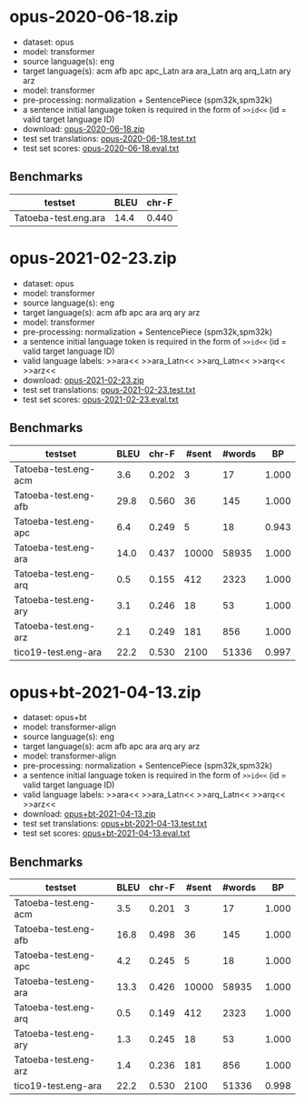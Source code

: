 # opus-2020-06-18.zip

* dataset: opus
* model: transformer
* source language(s): eng
* target language(s): acm afb apc apc_Latn ara ara_Latn arq arq_Latn ary arz
* model: transformer
* pre-processing: normalization + SentencePiece (spm32k,spm32k)
* a sentence initial language token is required in the form of `>>id<<` (id = valid target language ID)
* download: [opus-2020-06-18.zip](https://object.pouta.csc.fi/Tatoeba-MT-models/eng-ara/opus-2020-06-18.zip)
* test set translations: [opus-2020-06-18.test.txt](https://object.pouta.csc.fi/Tatoeba-MT-models/eng-ara/opus-2020-06-18.test.txt)
* test set scores: [opus-2020-06-18.eval.txt](https://object.pouta.csc.fi/Tatoeba-MT-models/eng-ara/opus-2020-06-18.eval.txt)

## Benchmarks

| testset               | BLEU  | chr-F |
|-----------------------|-------|-------|
| Tatoeba-test.eng.ara 	| 14.4 	| 0.440 |







# opus-2021-02-23.zip

* dataset: opus
* model: transformer
* source language(s): eng
* target language(s): acm afb apc ara arq ary arz
* model: transformer
* pre-processing: normalization + SentencePiece (spm32k,spm32k)
* a sentence initial language token is required in the form of `>>id<<` (id = valid target language ID)
* valid language labels: >>ara<< >>ara_Latn<< >>arq_Latn<< >>arq<< >>arz<<
* download: [opus-2021-02-23.zip](https://object.pouta.csc.fi/Tatoeba-MT-models/eng-ara/opus-2021-02-23.zip)
* test set translations: [opus-2021-02-23.test.txt](https://object.pouta.csc.fi/Tatoeba-MT-models/eng-ara/opus-2021-02-23.test.txt)
* test set scores: [opus-2021-02-23.eval.txt](https://object.pouta.csc.fi/Tatoeba-MT-models/eng-ara/opus-2021-02-23.eval.txt)

## Benchmarks

| testset | BLEU  | chr-F | #sent | #words | BP |
|---------|-------|-------|-------|--------|----|
| Tatoeba-test.eng-acm 	| 3.6 	| 0.202 	| 3 	| 17 	| 1.000 |
| Tatoeba-test.eng-afb 	| 29.8 	| 0.560 	| 36 	| 145 	| 1.000 |
| Tatoeba-test.eng-apc 	| 6.4 	| 0.249 	| 5 	| 18 	| 0.943 |
| Tatoeba-test.eng-ara 	| 14.0 	| 0.437 	| 10000 	| 58935 	| 1.000 |
| Tatoeba-test.eng-arq 	| 0.5 	| 0.155 	| 412 	| 2323 	| 1.000 |
| Tatoeba-test.eng-ary 	| 3.1 	| 0.246 	| 18 	| 53 	| 1.000 |
| Tatoeba-test.eng-arz 	| 2.1 	| 0.249 	| 181 	| 856 	| 1.000 |
| tico19-test.eng-ara 	| 22.2 	| 0.530 	| 2100 	| 51336 	| 0.997 |


# opus+bt-2021-04-13.zip

* dataset: opus+bt
* model: transformer-align
* source language(s): eng
* target language(s): acm afb apc ara arq ary arz
* model: transformer-align
* pre-processing: normalization + SentencePiece (spm32k,spm32k)
* a sentence initial language token is required in the form of `>>id<<` (id = valid target language ID)
* valid language labels: >>ara<< >>ara_Latn<< >>arq_Latn<< >>arq<< >>arz<<
* download: [opus+bt-2021-04-13.zip](https://object.pouta.csc.fi/Tatoeba-MT-models/eng-ara/opus+bt-2021-04-13.zip)
* test set translations: [opus+bt-2021-04-13.test.txt](https://object.pouta.csc.fi/Tatoeba-MT-models/eng-ara/opus+bt-2021-04-13.test.txt)
* test set scores: [opus+bt-2021-04-13.eval.txt](https://object.pouta.csc.fi/Tatoeba-MT-models/eng-ara/opus+bt-2021-04-13.eval.txt)

## Benchmarks

| testset | BLEU  | chr-F | #sent | #words | BP |
|---------|-------|-------|-------|--------|----|
| Tatoeba-test.eng-acm 	| 3.5 	| 0.201 	| 3 	| 17 	| 1.000 |
| Tatoeba-test.eng-afb 	| 16.8 	| 0.498 	| 36 	| 145 	| 1.000 |
| Tatoeba-test.eng-apc 	| 4.2 	| 0.245 	| 5 	| 18 	| 1.000 |
| Tatoeba-test.eng-ara 	| 13.3 	| 0.426 	| 10000 	| 58935 	| 1.000 |
| Tatoeba-test.eng-arq 	| 0.5 	| 0.149 	| 412 	| 2323 	| 1.000 |
| Tatoeba-test.eng-ary 	| 1.3 	| 0.245 	| 18 	| 53 	| 1.000 |
| Tatoeba-test.eng-arz 	| 1.4 	| 0.236 	| 181 	| 856 	| 1.000 |
| tico19-test.eng-ara 	| 22.2 	| 0.530 	| 2100 	| 51336 	| 0.998 |

